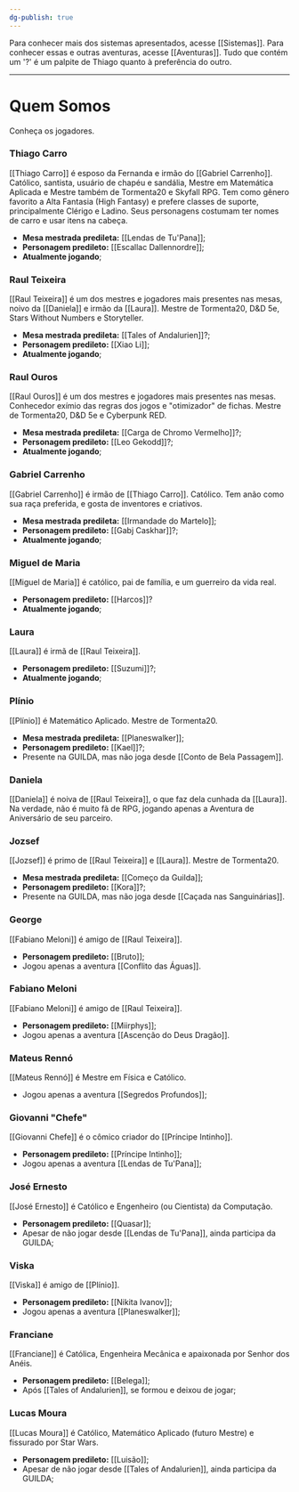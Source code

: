 ```yaml
---
dg-publish: true
---
```

Para conhecer mais dos sistemas apresentados, acesse [[Sistemas]].
Para conhecer essas e outras aventuras, acesse [[Aventuras]].
Tudo que contém um '?' é um palpite de Thiago quanto à preferência do outro.

---
# Quem Somos
Conheça os jogadores.
### Thiago Carro
[[Thiago Carro]] é esposo da Fernanda e irmão do [[Gabriel Carrenho]].
Católico, santista, usuário de chapéu e sandália, Mestre em Matemática Aplicada e Mestre também de Tormenta20 e Skyfall RPG.
Tem como gênero favorito a Alta Fantasia (High Fantasy) e prefere classes de suporte, principalmente Clérigo e Ladino.
Seus personagens costumam ter nomes de carro e usar itens na cabeça.
- **Mesa mestrada predileta:** [[Lendas de Tu'Pana]];
- **Personagem predileto:** [[Escallac Dallennordre]];
- **Atualmente jogando**;
### Raul Teixeira
[[Raul Teixeira]] é um dos mestres e jogadores mais presentes nas mesas, noivo da [[Daniela]] e irmão da [[Laura]].
Mestre de Tormenta20, D&D 5e, Stars Without Numbers e Storyteller.
- **Mesa mestrada predileta:** [[Tales of Andalurien]]?;
- **Personagem predileto:** [[Xiao Li]];
- **Atualmente jogando**;
### Raul Ouros 
[[Raul Ouros]] é um dos mestres e jogadores mais presentes nas mesas.
Conhecedor exímio das regras dos jogos e "otimizador" de fichas.
Mestre de Tormenta20, D&D 5e e Cyberpunk RED.
- **Mesa mestrada predileta:** [[Carga de Chromo Vermelho]]?;
- **Personagem predileto:** [[Leo Gekodd]]?;
- **Atualmente jogando**;
### Gabriel Carrenho
[[Gabriel Carrenho]] é irmão de [[Thiago Carro]]. Católico.
Tem anão como sua raça preferida, e gosta de inventores e criativos.
- **Mesa mestrada predileta:** [[Irmandade do Martelo]];
- **Personagem predileto:** [[Gabj Caskhar]]?;
- **Atualmente jogando**;
### Miguel de Maria
[[Miguel de Maria]] é católico, pai de família, e um guerreiro da vida real.
- **Personagem predileto:** [[Harcos]]?
- **Atualmente jogando**;
### Laura
[[Laura]] é irmã de [[Raul Teixeira]].
- **Personagem predileto:** [[Suzumi]]?;
- **Atualmente jogando**;
### Plínio
[[Plínio]] é Matemático Aplicado.
Mestre de Tormenta20.
- **Mesa mestrada predileta:** [[Planeswalker]];
- **Personagem predileto:** [[Kael]]?;
- Presente na GUILDA, mas não joga desde [[Conto de Bela Passagem]].
### Daniela
[[Daniela]] é noiva de [[Raul Teixeira]], o que faz dela cunhada da [[Laura]].
Na verdade, não é muito fã de RPG, jogando apenas a Aventura de Aniversário de seu parceiro.
### Jozsef
[[Jozsef]] é primo de [[Raul Teixeira]] e [[Laura]].
Mestre de Tormenta20.
- **Mesa mestrada predileta:** [[Começo da Guilda]];
- **Personagem predileto:** [[Kora]]?;
- Presente na GUILDA, mas não joga desde [[Caçada nas Sanguinárias]].
### George
[[Fabiano Meloni]] é amigo de [[Raul Teixeira]].
- **Personagem predileto:** [[Bruto]];
- Jogou apenas a aventura [[Conflito das Águas]].
### Fabiano Meloni
[[Fabiano Meloni]] é amigo de [[Raul Teixeira]].
- **Personagem predileto:** [[Miirphys]];
- Jogou apenas a aventura [[Ascenção do Deus Dragão]].
### Mateus Rennó
[[Mateus Rennó]] é Mestre em Física e Católico.
- Jogou apenas a aventura [[Segredos Profundos]];
### Giovanni "Chefe"
[[Giovanni Chefe]] é o cômico criador do [[Príncipe Intinho]].
- **Personagem predileto:** [[Príncipe Intinho]];
- Jogou apenas a aventura [[Lendas de Tu'Pana]];
### José Ernesto
[[José Ernesto]] é Católico e Engenheiro (ou Cientista) da Computação.
- **Personagem predileto:** [[Quasar]];
- Apesar de não jogar desde [[Lendas de Tu'Pana]], ainda participa da GUILDA;
### Viska
[[Viska]] é amigo de [[Plínio]].
- **Personagem predileto:** [[Nikita Ivanov]];
- Jogou apenas a aventura [[Planeswalker]];
### Franciane
[[Franciane]] é Católica, Engenheira Mecânica e apaixonada por Senhor dos Anéis. 
- **Personagem predileto:** [[Belega]];
- Após [[Tales of Andalurien]], se formou e deixou de jogar;
### Lucas Moura
[[Lucas Moura]] é Católico, Matemático Aplicado (futuro Mestre) e fissurado por Star Wars.
- **Personagem predileto:** [[Luisão]];
- Apesar de não jogar desde [[Tales of Andalurien]], ainda participa da GUILDA;